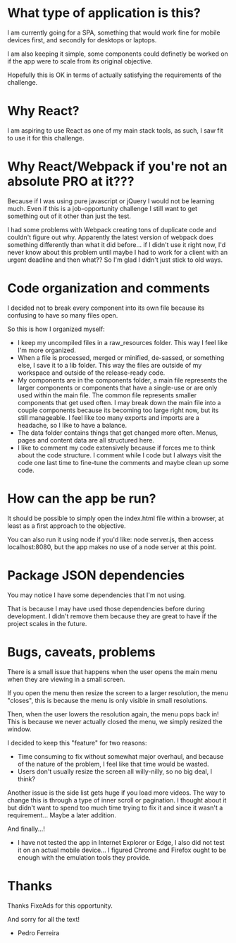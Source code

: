 # What type of application is this?

I am currently going for a SPA, something that would work fine for mobile devices first, and secondly for desktops or laptops.

I am also keeping it simple, some components could definetly be worked on if the app were to scale from its original objective.

Hopefully this is OK in terms of actually satisfying the requirements of the challenge. 

# Why React?

I am aspiring to use React as one of my main stack tools, as such, I saw fit to use it for this challenge.

# Why React/Webpack if you're not an absolute PRO at it???

Because if I was using pure javascript or jQuery I would not be learning much. Even if this is a job-opportunity challenge I still want to get something out of it other than just the test.

I had some problems with Webpack creating tons of duplicate code and couldn't figure out why. Apparently the latest version of webpack does something differently than what it did before... if I didn't use it right now, I'd never know about this problem until maybe I had to work for a client with an urgent deadline and then what?? So I'm glad I didn't just stick to old ways.

# Code organization and comments

I decided not to break every component into its own file because its confusing to have so many files open.

So this is how I organized myself:

- I keep my uncompiled files in a raw_resources folder. This way I feel like I'm more organized.
- When a file is processed, merged or minified, de-sassed, or something else, I save it to a lib folder. This way the files are outside of my workspace and outside of the release-ready code.
- My components are in the components folder, a main file represents the larger components or components that have a single-use or are only used within the main file. The common file represents smaller components that get used often. I may break down the main file into a couple components because its becoming too large right now, but its still manageable. I feel like too many exports and imports are a headache, so I like to have a balance.
- The data folder contains things that get changed more often. Menus, pages and content data are all structured here.
- I like to comment my code extensively because if forces me to think about the code structure. I comment while I code but I always visit the code one last time to fine-tune the comments and maybe clean up some code.

# How can the app be run?

It should be possible to simply open the index.html file within a browser, at least as a first approach to the objective.

You can also run it using node if you'd like: node server.js, then access localhost:8080, but the app makes no use of a node server at this point.

# Package JSON dependencies

You may notice I have some dependencies that I'm not using.

That is because I may have used those dependencies before during development. I didn't remove them because they are great to have if the project scales in the future.

# Bugs, caveats, problems

There is a small issue that happens when the user opens the main menu when they are viewing in a small screen.

If you open the menu then resize the screen to a larger resolution, the menu "closes", this is because the menu is only visible in small resolutions.

Then, when the user lowers the resolution again, the menu pops back in! This is because we never actually closed the menu, we simply resized the window.

I decided to keep this "feature" for two reasons:
- Time consuming to fix without somewhat major overhaul, and because of the nature of the problem, I feel like that time would be wasted.
- Users don't usually resize the screen all willy-nilly, so no big deal, I think?

Another issue is the side list gets huge if you load more videos. The way to change this is through a type of inner scroll or pagination. I thought about it but didn't want to spend too much time trying to fix it and since it wasn't a requirement... Maybe a later addition.

And finally...! 
- I have not tested the app in Internet Explorer or Edge, I also did not test it on an actual mobile device... I figured Chrome and Firefox ought to be enough with the emulation tools they provide.

# Thanks

Thanks FixeAds for this opportunity. 

And sorry for all the text!

- Pedro Ferreira